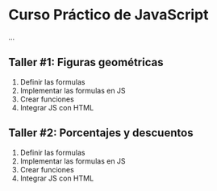# Curso Práctico de JavaScript

...

## Taller #1: Figuras geométricas

1. Definir las formulas
2. Implementar las formulas en JS
3. Crear funciones
4. Integrar JS con HTML

## Taller #2: Porcentajes y descuentos

1. Definir las formulas
2. Implementar las formulas en JS
3. Crear funciones
4. Integrar JS con HTML
